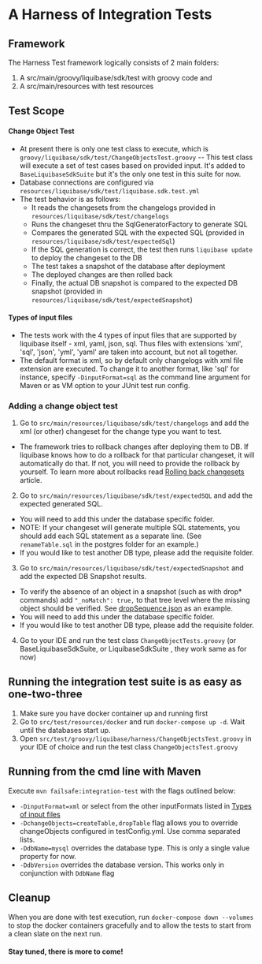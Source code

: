 # A Harness of Integration Tests
## Framework
The Harness Test framework logically consists of 2 main folders:
1) A src/main/groovy/liquibase/sdk/test with groovy code and
2) A src/main/resources with test resources

## Test Scope
#### Change Object Test
* At present there is only one test class to execute, which is `groovy/liquibase/sdk/test/ChangeObjectsTest.groovy` -- This test class
will execute a set of test cases based on provided input. It's added to `BaseLiquibaseSdkSuite` but it's the only one
 test in this suite for now.
* Database connections are configured via `resources/liquibase/sdk/test/liquibase.sdk.test.yml`
* The test behavior is as follows:
  * It reads the changesets from the changelogs provided in `resources/liquibase/sdk/test/changelogs` 
  * Runs the changeset thru the SqlGeneratorFactory to generate SQL
  * Compares the generated SQL with the expected SQL (provided in `resources/liquibase/sdk/test/expectedSql`)
  * If the SQL generation is correct, the test then runs `liquibase update` to deploy the
  changeset to the DB
  * The test takes a snapshot of the database after deployment
  * The deployed changes are then rolled back 
  * Finally, the actual DB snapshot is compared to the expected DB snapshot (provided in `resources/liquibase/sdk/test/expectedSnapshot`)

#### Types of input files
* The tests work with the 4 types of input files that are supported by liquibase itself - xml, yaml, json, sql.
Thus files with extensions 'xml', 'sql', 'json', 'yml', 'yaml' are taken into account, but not all together.
* The default format is xml, so by default only changelogs with xml file extension are executed.
To change it to another format, like 'sql' for instance, specify `-DinputFormat=sql` as the command line argument for Maven or as VM option to your JUnit test run config.


### Adding a change object test
1) Go to `src/main/resources/liquibase/sdk/test/changelogs` and add the xml (or other) changeset for the change type you
 want to test.
  - The framework tries to rollback changes after deploying them to DB. If liquibase knows how to do a rollback for that particular changeset, it will automatically do that.
If not, you will need to provide the rollback by yourself. To learn more about rollbacks read [Rolling back changesets](https://docs.liquibase.com/workflows/liquibase-community/using-rollback.html) article.
2) Go to `src/main/resources/liquibase/sdk/test/expectedSQL` and add the expected generated SQL. 
 - You will need to add this under the database specific folder.
 - NOTE: If your changeset will generate multiple SQL statements, you should add each SQL statement as a separate line. (See `renameTable.sql` in the postgres folder for an example.)
 - If you would like to test another DB type, please add the requisite folder.
3) Go to `src/main/resources/liquibase/sdk/test/expectedSnapshot` and add the expected DB Snapshot results.
  - To verify the absence of an object in a snapshot (such as with drop* commands) add `"_noMatch": true,` to that tree level where the missing object should be verified.
  See [dropSequence.json](src/test/resources/expectedSnapshot/postgresql/dropSequence.json) as an example.
  - You will need to add this under the database specific folder.
  - If you would like to test another DB type, please add the requisite folder.
4) Go to your IDE and run the test class `ChangeObjectTests.groovy` (or BaseLiquibaseSdkSuite, or LiquibaseSdkSuite
, they work same as for now)

## Running the integration test suite is as easy as one-two-three
1) Make sure you have docker container up and running first
2) Go to  `src/test/resources/docker` and run `docker-compose up -d`. 
Wait until the databases start up.
3) Open `src/test/groovy/liquibase/harness/ChangeObjectsTest.groovy` in your IDE of choice 
and run the test class `ChangeObjectsTest.groovy`

## Running from the cmd line with Maven
Execute `mvn failsafe:integration-test` with the flags outlined below:
* `-DinputFormat=xml` or select from the other inputFormats listed in [Types of input files](#types-of-input-files)
* `-DchangeObjects=createTable,dropTable` flag allows you to override changeObjects configured in testConfig.yml. Use comma
 separated lists.
* `-DdbName=mysql` overrides the database type. This is only a single value property for now.
* `-DdbVersion` overrides the database version. This works only in conjunction with `DdbName` flag

## Cleanup
When you are done with test execution, run `docker-compose down --volumes` to stop the docker containers 
gracefully and to allow the tests to start from a clean slate on the next run.

#### Stay tuned, there is more to come!
